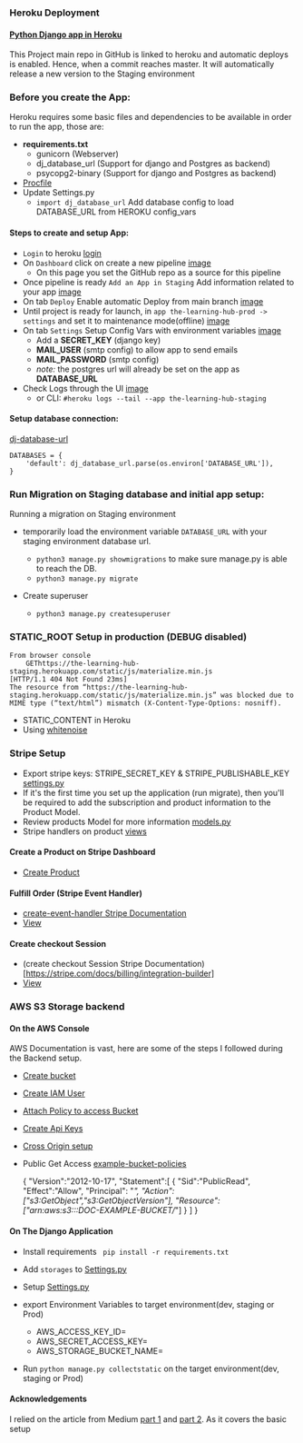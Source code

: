 
### Heroku Deployment

#### [Python Django app in Heroku](https://devcenter.heroku.com/articles/deploying-python)
   
This Project main repo in GitHub is linked to heroku and automatic deploys is enabled. Hence, when a commit reaches master. It will automatically release a new version to the Staging environment 

### Before you create the App:
  Heroku requires some basic files and dependencies to be available in order to run the app, those are:

  - **requirements.txt**
    - gunicorn (Webserver)
    - dj_database_url  (Support for django and Postgres as backend)
    - psycopg2-binary (Support for django and Postgres as backend)
  - [Procfile](Procfile)
  - Update Settings.py
    - `import dj_database_url` Add database config to load DATABASE_URL from HEROKU config_vars


#### Steps to create and setup App:
- `Login` to heroku [login](https://id.heroku.com/login)
- On `Dashboard`  click on create a new pipeline [image](readme_resources/heroku_images_deploy/create_pipeline.png)
  - On this page you set the GitHub repo as a source for this pipeline
- Once pipeline is ready `Add an App in Staging` Add information related to your app [image](readme_resources/heroku_images_deploy/staging_prod_apps_in_pipeline.png)
- On tab `Deploy` Enable automatic Deploy from main branch [image](readme_resources/heroku_images_deploy/automatic_deploy.png)
- Until project  is ready for launch, in `app the-learning-hub-prod -> settings` and set it to maintenance mode(offline) [image](readme_resources/heroku_images_deploy/set-production-app-to-maintenance.png)
- On tab `Settings` Setup Config Vars with environment variables [image](readme_resources/heroku_images_deploy/config_vars.png) 
  - Add a **SECRET_KEY** (django key)
  - **MAIL_USER** (smtp config) to allow app to send emails
  - **MAIL_PASSWORD** (smtp config)
  - _note:_ the postgres url will already be set on the app as **DATABASE_URL**
- Check Logs through the UI [image](https://github.com/diogo-pessoa/the-bookshelf/blob/master/readme-content/heroku-deploy/check_log_UI.png)
    - or CLI: `#heroku logs --tail --app the-learning-hub-staging`
      
#### Setup database connection:

[dj-database-url](https://pypi.org/project/dj-database-url/)

    DATABASES = {
        'default': dj_database_url.parse(os.environ['DATABASE_URL']),
    }
    

### Run Migration on Staging database and initial app setup: 
  Running a migration on Staging environment

- temporarily load the environment variable `DATABASE_URL` with your staging environment database url. 
  
  - `python3 manage.py showmigrations` to make sure manage.py is able to reach the DB.
  - `python3 manage.py migrate`
  
- Create superuser
  - `python3 manage.py createsuperuser`


### STATIC_ROOT Setup in production (DEBUG disabled)

    From browser console
        GEThttps://the-learning-hub-staging.herokuapp.com/static/js/materialize.min.js
    [HTTP/1.1 404 Not Found 23ms]
    The resource from “https://the-learning-hub-staging.herokuapp.com/static/js/materialize.min.js” was blocked due to MIME type (“text/html”) mismatch (X-Content-Type-Options: nosniff).

- STATIC_CONTENT in Heroku 
- Using [whitenoise](https://warehouse.python.org/project/whitenoise/) 

### Stripe Setup

  - Export stripe keys: STRIPE_SECRET_KEY & STRIPE_PUBLISHABLE_KEY [settings.py](TheLearningHub/settings.py#L212)
  - If it's the first time you set up the application (run migrate), then you'll be required to add the subscription and product information to the Product Model.
  - Review products Model for more information [models.py](products/models.py)
  - Stripe handlers on product [views](products/views.py)

#### Create a Product on Stripe Dashboard
  - [Create Product](https://support.stripe.com/questions/how-to-create-products-and-prices)

#### Fulfill Order (Stripe Event Handler)

  - [create-event-handler Stripe Documentation](https://stripe.com/docs/payments/checkout/fulfill-orders#create-event-handler)
  - [View](products/views.py#L58)

#### Create checkout Session
  - (create checkout Session Stripe Documentation)[https://stripe.com/docs/billing/integration-builder]
  - [View](products/views.py#L17) 

### AWS S3 Storage backend

#### On the AWS Console
AWS Documentation is vast, here are some of the steps I followed during the Backend setup.

- [Create bucket](https://docs.aws.amazon.com/AmazonS3/latest/userguide/create-bucket-overview.html)
- [Create IAM User](https://docs.aws.amazon.com/IAM/latest/UserGuide/id_users_create.html)
- [Attach Policy to access Bucket](https://docs.aws.amazon.com/cli/latest/userguide/cli-services-iam-policy.html)
- [Create Api Keys](https://docs.aws.amazon.com/IAM/latest/UserGuide/id_credentials_access-keys.html)
- [Cross Origin setup](https://docs.aws.amazon.com/AmazonS3/latest/userguide/ManageCorsUsing.html?icmpid=docs_s3_hp_cors_editor_page)
- Public Get Access [example-bucket-policies](https://docs.aws.amazon.com/AmazonS3/latest/userguide/example-bucket-policies.html)


    {
         "Version":"2012-10-17",
         "Statement":[
            {
              "Sid":"PublicRead",
              "Effect":"Allow",
              "Principal": "*",
              "Action":["s3:GetObject","s3:GetObjectVersion"],
              "Resource":["arn:aws:s3:::DOC-EXAMPLE-BUCKET/*"]
            }
        ]
    }

#### On The Django Application
- Install requirements ` pip install -r requirements.txt`
- Add `storages` to [Settings.py](TheLearningHub/settings.py#L48) 
- Setup [Settings.py](TheLearningHub/settings.py#L174)

- export Environment Variables to target environment(dev, staging or Prod)
  - AWS_ACCESS_KEY_ID=<Get from IAM Console>
  - AWS_SECRET_ACCESS_KEY=<Get from IAM Console>
  - AWS_STORAGE_BUCKET_NAME=<BucketName>

- Run `python manage.py collectstatic` on the target environment(dev, staging or Prod)

#### Acknowledgements

I relied on the article from Medium [part 1](https://medium.com/the-geospatials/serve-django-static-files-on-aws-s3-part-1-da41b05f3a79) and [part 2](https://medium.com/the-geospatials/serve-django-static-media-files-on-aws-s3-part-2-d0e8578dd2db). As it covers the basic setup  
